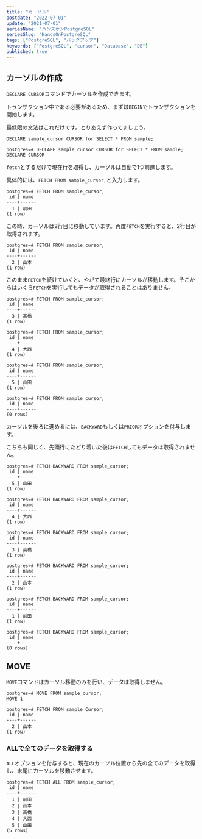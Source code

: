 ```yaml
---
title: "カーソル"
postdate: "2022-07-01"
update: "2021-07-01"
seriesName: "ハンズオンPostgreSQL"
seriesSlug: "HandsOnPostgreSQL"
tags: ["PostgreSQL", "バックアップ"]
keywords: ["PostgreSQL", "cursor", "Database", "DB"]
published: true
---
```


## カーソルの作成

`DECLARE CURSOR`コマンドでカーソルを作成できます。

トランザクション中である必要があるため、まずは`BEGIN`でトランザクションを開始します。

最低限の文法はこれだけです。とりあえず作ってましょう。

`DECLARE sample_cursor CURSOR for SELECT * FROM sample;`

```dummy:title=console
postgres=# DECLARE sample_cursor CURSOR for SELECT * FROM sample;
DECLARE CURSOR
```

`fetch`とするだけで現在行を取得し、カーソルは自動で1つ前進します。

具体的には、`FETCH FROM sample_cursor;`と入力します。

```dummy:title=console
postgres=# FETCH FROM sample_cursor;
 id | name 
----+------
  1 | 前田
(1 row)
```

この時、カーソルは2行目に移動しています。再度`FETCH`を実行すると、2行目が取得されます。

```dummy:title=console
postgres=# FETCH FROM sample_cursor;
 id | name 
----+------
  2 | 山本
(1 row)
```

このまま`FETCH`を続けていくと、やがて最終行にカーソルが移動します。そこからはいくら`FETCH`を実行してもデータが取得されることはありません。

```dummy:title=console
postgres=# FETCH FROM sample_cursor;
 id | name 
----+------
  3 | 高橋
(1 row)

postgres=# FETCH FROM sample_cursor;
 id | name 
----+------
  4 | 大西
(1 row)

postgres=# FETCH FROM sample_cursor;
 id | name 
----+------
  5 | 山田
(1 row)

postgres=# FETCH FROM sample_cursor;
 id | name 
----+------
(0 rows)
```

カーソルを後ろに進めるには、`BACKWARD`もしくは`PRIOR`オプションを付与します。

こちらも同じく、先頭行にたどり着いた後は`FETCH`してもデータは取得されません。

```dummy:title=console
postgres=# FETCH BACKWARD FROM sample_cursor;
 id | name 
----+------
  5 | 山田
(1 row)

postgres=# FETCH BACKWARD FROM sample_cursor;
 id | name 
----+------
  4 | 大西
(1 row)

postgres=# FETCH BACKWARD FROM sample_cursor;
 id | name 
----+------
  3 | 高橋
(1 row)

postgres=# FETCH BACKWARD FROM sample_cursor;
 id | name
----+------
  2 | 山本
(1 row)

postgres=# FETCH BACKWARD FROM sample_cursor;
 id | name 
----+------
  1 | 前田
(1 row)

postgres=# FETCH BACKWARD FROM sample_cursor;
 id | name 
----+------
(0 rows)
```

## MOVE

`MOVE`コマンドはカーソル移動のみを行い、データは取得しません。

```dummy:title=console
postgres=# MOVE FROM sample_cursor;
MOVE 1

postgres=# FETCH FROM sample_Cursor;
 id | name 
----+------
  2 | 山本
(1 row)
```

### ALLで全てのデータを取得する

`ALL`オプションを付与すると、現在のカーソル位置から先の全てのデータを取得し、末尾にカーソルを移動させます。

```dummy:title=console
postgres=# FETCH ALL FROM sample_cursor;
 id | name 
----+------
  1 | 前田
  2 | 山本
  3 | 高橋
  4 | 大西
  5 | 山田
(5 rows)
```
